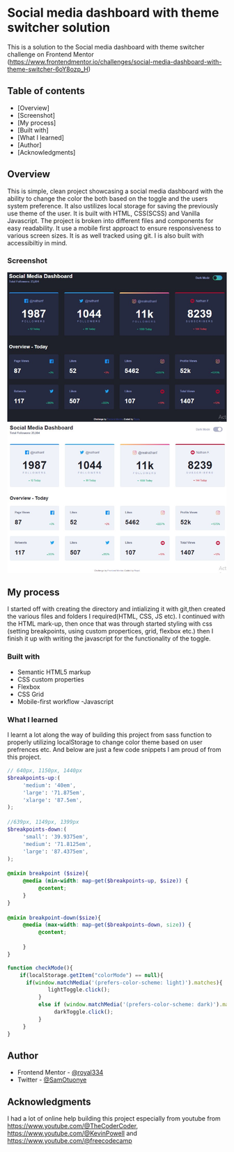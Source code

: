 # Social media dashboard with theme switcher solution

This is a solution to the Social media dashboard with theme switcher challenge on Frontend Mentor (https://www.frontendmentor.io/challenges/social-media-dashboard-with-theme-switcher-6oY8ozp_H) 

## Table of contents

- [Overview]
- [Screenshot]
- [My process]
- [Built with]
- [What I learned]
- [Author]
- [Acknowledgments]

## Overview
This is simple, clean project showcasing a social media dashboard with the ability to change the color the both based on the toggle and the users system preference. It also ustilizes local storage for saving the previously use theme of the user. It is built with HTML, CSS(SCSS) and Vanilla Javascript. The project is broken into different files and components for easy readability. It use a mobile first approact to ensure responsiveness to various screen sizes. It is as well tracked using git. I is also built with accessibiltiy in mind.

### Screenshot

![Dark Theme Image](./images/project-pic-dark.jpg)
![Light Theme Image](./images/project-pic-light.jpg)

## My process
I started off with creating the directory  and intializing it with git,then created the various files and folders I required(HTML, CSS, JS etc). I continued with the HTML mark-up, then once that was through started styling with css (setting breakpoints, using custom propertices, grid, flexbox etc.) then I finish it up with writing the javascript for the functionality of the toggle.

### Built with

- Semantic HTML5 markup
- CSS custom properties
- Flexbox
- CSS Grid
- Mobile-first workflow
-Javascript


### What I learned
I learnt a lot along the way of building this project from sass function to properly utilizing localStorage to change color theme based on user prefrences etc. And below are just a few code snippets I am proud of from this project.

```scss
// 640px, 1150px, 1440px
$breakpoints-up:(
     'medium': '40em',
     'large': '71.875em',
     'xlarge': '87.5em',
);

//639px, 1149px, 1399px
$breakpoints-down:(
     'small': '39.9375em',
     'medium': '71.8125em',
     'large': '87.4375em',
);

@mixin breakpoint ($size){
     @media (min-width: map-get($breakpoints-up, $size)) {
          @content;
     }
}

@mixin breakpoint-down($size){
     @media (max-width: map-get($breakpoints-down, size)) {
          @content;
          
     }
}
```
```js
function checkMode(){
    if(localStorage.getItem("colorMode") == null){
      if(window.matchMedia('(prefers-color-scheme: light)').matches){
             lightToggle.click();
          }
          else if (window.matchMedia('(prefers-color-scheme: dark)').matches) {
               darkToggle.click();
          }
     }
}
```

## Author
- Frontend Mentor - [@royal334](https://www.frontendmentor.io/profile/royal334)
- Twitter - [@SamOtuonye](https://www.twitter.com/SamOtuonye)

## Acknowledgments
I had a lot of online help building this project especially from youtube from 
https://www.youtube.com/@TheCoderCoder,
https://www.youtube.com/@KevinPowell and
https://www.youtube.com/@freecodecamp


